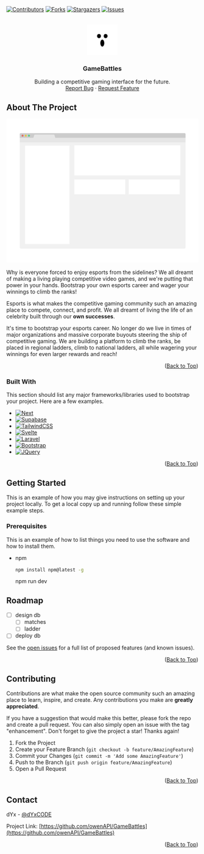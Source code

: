 <!-- Improved compatibility of Back to Top link: See: https://github.com/owenAPI/GameBattles/pull/73 -->

<a name="readme-top"></a>

<!--
*** Thanks for checking out the Best-README-Template. If you have a suggestion
*** that would make this better, please fork the repo and create a pull request
*** or simply open an issue with the tag "enhancement".
*** Don't forget to give the project a star!
*** Thanks again! Now go create something AMAZING! :D
-->

<!-- PROJECT SHIELDS -->

[![Contributors][contributors-shield]][contributors-url]
[![Forks][forks-shield]][forks-url]
[![Stargazers][stars-shield]][stars-url]
[![Issues][issues-shield]][issues-url]

<!-- PROJECT LOGO -->
<br />
<div align="center">
  <a href="https://github.com/owenAPI/GameBattles">
    <img src="images/logo.png" alt="Logo" width="80" height="80">
  </a>

  <h3 align="center">GameBattles</h3>

  <p align="center">
    Building a competitive gaming interface for the future.
    <br />
    <a href="https://github.com/owenAPI/GameBattles/issues">Report Bug</a>
    ·
    <a href="https://github.com/owenAPI/GameBattles/issues">Request Feature</a>
  </p>
</div>

<!-- ABOUT THE PROJECT -->

## About The Project

[![Product Name Screen Shot][product-screenshot]](https://example.com)

Why is everyone forced to enjoy esports from the sidelines? 
We all dreamt of making a living playing competitive video games, and we're putting that power in your hands.
Bootstrap your own esports career and wager your winnings to climb the ranks!

Esports is what makes the competitive gaming community such an amazing place to compete, connect, and profit. We all dreamt of living the life of an celebrity built through our **own successes**.

It's time to bootstrap your esports career. No longer do we live in times of major organizations and massive corporate buyouts steering the ship of competitive gaming. We are building a platform to climb the ranks, be placed in regional ladders, climb to national ladders, all while wagering your winnings for even larger rewards and reach!

<p align="right">(<a href="#readme-top">Back to Top</a>)</p>

### Built With

This section should list any major frameworks/libraries used to bootstrap your project. Here are a few examples.

- [![Next][Next.js]][Next-url]
- [![Supabase][Supabase.com]][Supabase-url]
- [![TailwindCSS][TailwindCSS.com]][TailwindCSS-url]
- [![Svelte][Svelte.dev]][Svelte-url]
- [![Laravel][Laravel.com]][Laravel-url]
- [![Bootstrap][Bootstrap.com]][Bootstrap-url]
- [![JQuery][JQuery.com]][JQuery-url]

<p align="right">(<a href="#readme-top">Back to Top</a>)</p>

<!-- GETTING STARTED -->

## Getting Started

This is an example of how you may give instructions on setting up your project locally.
To get a local copy up and running follow these simple example steps.

### Prerequisites

This is an example of how to list things you need to use the software and how to install them.

- npm
  ```sh
  npm install npm@latest -g
  ```
  npm run dev

<!-- ROADMAP -->

## Roadmap

- [ ] design db
  - [ ] matches
  - [ ] ladder
- [ ] deploy db

See the [open issues](https://github.com/owenAPI/GameBattles/issues) for a full list of proposed features (and known issues).

<p align="right">(<a href="#readme-top">Back to Top</a>)</p>

<!-- CONTRIBUTING -->

## Contributing

Contributions are what make the open source community such an amazing place to learn, inspire, and create. Any contributions you make are **greatly appreciated**.

If you have a suggestion that would make this better, please fork the repo and create a pull request. You can also simply open an issue with the tag "enhancement".
Don't forget to give the project a star! Thanks again!

1. Fork the Project
2. Create your Feature Branch (`git checkout -b feature/AmazingFeature`)
3. Commit your Changes (`git commit -m 'Add some AmazingFeature'`)
4. Push to the Branch (`git push origin feature/AmazingFeature`)
5. Open a Pull Request

<p align="right">(<a href="#readme-top">Back to Top</a>)</p>

<!-- CONTACT -->

## Contact

dYx - [@dYxCODE](https://twitter.com/dYxCODE)

Project Link: [https://github.com/owenAPI/GameBattles](https://github.com/owenAPI/GameBattles)

<p align="right">(<a href="#readme-top">Back to Top</a>)</p>

<!-- MARKDOWN LINKS & IMAGES -->
<!-- https://www.markdownguide.org/basic-syntax/#reference-style-linnks -->

[contributors-shield]: https://img.shields.io/github/contributors/owenAPI/GameBattles.svg?style=for-the-badge
[contributors-url]: https://github.com/owenAPI/GameBattles/graphs/contributors
[forks-shield]: https://img.shields.io/github/forks/owenAPI/GameBattles.svg?style=for-the-badge
[forks-url]: https://github.com/owenAPI/GameBattles/network/members
[stars-shield]: https://img.shields.io/github/stars/owenAPI/GameBattles.svg?style=for-the-badge
[stars-url]: https://github.com/owenAPI/GameBattles/stargazers
[issues-shield]: https://img.shields.io/github/issues/owenAPI/GameBattles.svg?style=for-the-badge
[issues-url]: https://github.com/owenAPI/GameBattles/issues
[license-shield]: https://img.shields.io/github/license/owenAPI/GameBattles.svg?style=for-the-badge
[license-url]: https://github.com/owenAPI/GameBattles/blob/master/LICENSE.txt
[linkedin-shield]: https://img.shields.io/badge/-LinkedIn-black.svg?style=for-the-badge&logo=linkedin&colorB=555
[linkedin-url]: https://linkedin.com/in/othneildrew
[product-screenshot]: images/screenshot.png
[Next.js]: https://img.shields.io/badge/next.js-000000?style=for-the-badge&logo=nextdotjs&logoColor=white
[Next-url]: https://nextjs.org/
[TailwindCSS.com]: https://img.shields.io/badge/tailwindcss-0F172A?&logo=tailwindcss
[TailwindCSS-url]: https://tailwindcss.com/
[Supabase.com]: https://shields.io/badge/supabase-black?logo=supabase&style=for-the-badge
[Supabase-url]: https://supabase.com/
[React.js]: https://img.shields.io/badge/React-20232A?style=for-the-badge&logo=react&logoColor=61DAFB
[React-url]: https://reactjs.org/
[Vue.js]: https://img.shields.io/badge/Vue.js-35495E?style=for-the-badge&logo=vuedotjs&logoColor=4FC08D
[Vue-url]: https://vuejs.org/
[Angular.io]: https://img.shields.io/badge/Angular-DD0031?style=for-the-badge&logo=angular&logoColor=white
[Angular-url]: https://angular.io/
[Svelte.dev]: https://img.shields.io/badge/Svelte-4A4A55?style=for-the-badge&logo=svelte&logoColor=FF3E00
[Svelte-url]: https://svelte.dev/
[Laravel.com]: https://img.shields.io/badge/Laravel-FF2D20?style=for-the-badge&logo=laravel&logoColor=white
[Laravel-url]: https://laravel.com
[Bootstrap.com]: https://img.shields.io/badge/Bootstrap-563D7C?style=for-the-badge&logo=bootstrap&logoColor=white
[Bootstrap-url]: https://getbootstrap.com
[JQuery.com]: https://img.shields.io/badge/jQuery-0769AD?style=for-the-badge&logo=jquery&logoColor=white
[JQuery-url]: https://jquery.com
